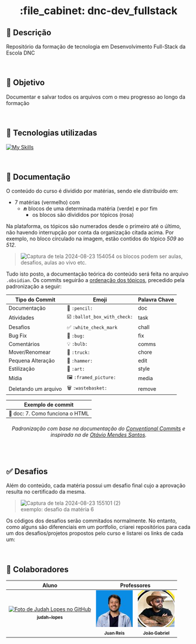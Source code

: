 <h1 align="center">:file_cabinet: dnc-dev_fullstack</h1>

## 📜 Descrição

Repositório da formação de tecnologia em Desenvolvimento Full-Stack da Escola DNC

<br>

## :dart: Objetivo

Documentar e salvar todos os arquivos com o meu progresso ao longo da formação

<br>

## :wrench: Tecnologias utilizadas
<div>
   
   [![My Skills](https://skillicons.dev/icons?i=html,css)](https://skillicons.dev)
<!--    <img src="https://cdn.jsdelivr.net/gh/devicons/devicon/icons/html5/html5-plain.svg" width="50px;"/>
   <img src="https://cdn.jsdelivr.net/gh/devicons/devicon/icons/css3/css3-plain.svg" width="50px"/>
   <img src="https://cdn.jsdelivr.net/gh/devicons/devicon/icons/javascript/javascript-plain.svg" width="50px"/>
   <img src="https://cdn.jsdelivr.net/gh/devicons/devicon@latest/icons/typescript/typescript-plain.svg" width="50px"/>
   <img src="https://cdn.jsdelivr.net/gh/devicons/devicon/icons/nodejs/nodejs-original.svg" width="50px"/> -->
</div>

<br>

## 📝 Documentação

O conteúdo do curso é dividido por matérias, sendo ele distribuído em: 
- 7 matérias (vermelho) com
   - ___n___ blocos de uma determinada matéria (verde) e por fim
      - os blocos são divididos por tópicos (rosa)

Na plataforma, os tópicos são numerados desde o primeiro até o último, não havendo interrupção por conta da organização citada acima. Por exemplo, no bloco circulado na imagem, estão contidos do tópico _509_ ao _512_.

> ![Captura de tela 2024-08-23 154054](https://github.com/user-attachments/assets/873b84b1-d82e-426b-8e3a-35dd7444ad88)
> os blocos podem ser aulas, desafios, aulas ao vivo etc.
 
Tudo isto posto, a documentação teórica do conteúdo será feita no arquivo `.obsidian`. Os commits seguirão a <ins>ordenação dos tópicos</ins>, precedido pela padronização a seguir:

<div align="center">
   
   | Tipo do Commit       | Emoji                | Palavra Chave | 
   |----------------------|----------------------|---------------|
   | Documentação         | 📝 `:pencil:`       | doc           |
   | Atividades           | ☑️ `:ballot_box_with_check:` | task |
   | Desafios             | ✅ `:white_check_mark` | chall      |
   | Bug Fix              | 🐛 `:bug:`          | fix           |
   | Comentários          | 💡 `:bulb:`         | comms         |
   | Mover/Renomear       | 🚚 `:truck:`        | chore         |
   | Pequena Alteração    | 🔨 `:hammer:`       | edit          |
   | Estilização          | 🎨 `:art:`          | style         |
   | Mídia                | 🖼️ `:framed_picture:`  | media      |
   | Deletando um arquivo | 🗑️ `:wastebasket:`  | remove        |
</div>

<div align="center">
   
| Exemplo de commit |
| --- |
| 📝 doc: 7. Como funciona o HTML |

###### Padronização com base na documentação do <a href="https://www.conventionalcommits.org/pt-br/v1.0.0/">Conventional Commits</a> e inspirada na de <a href="https://github.com/OtavioMendesSantos/Projeto_Autodidata?tab=readme-ov-file">Otávio Mendes Santos</a>.
</div>


<br>

## ✅ Desafios
 Além do conteúdo, cada matéria possui um desafio final cujo a aprovação resulta no certificado da mesma.
 > ![Captura de tela 2024-08-23 155101 (2)](https://github.com/user-attachments/assets/341de6fe-048f-4192-a215-958126e46a1f) <br>
 > exemplo: desafio da matéria 6

 Os códigos dos desafios serão commitados normalmente. No entanto, como alguns são diferenciais em um portfolio, criarei repositórios para cada um dos desafios/projetos propostos pelo curso e listarei os links de cada um: 

<br>

## :handshake: Colaboradores

<table>
  <thead>
    <tr>
      <th>
        Aluno
      </th>
      <th align="center" colspan=5>
        Professores
      </th>
    <tr>
  <thead>
  <tbody>  
    <tr>
      <td align="center">
        <a href="https://github.com/judah-lopes">
          <img src="https://avatars.githubusercontent.com/u/134812191?s=400&u=00a571215f2ea321a8738af235cea655e1e36ec6&v=4" width="100px;" alt="Foto de Judah Lopes no GitHub"/><br>
          <sub>
            <b>judah-lopes</b>
          </sub>
        </a>
      </td>
      <td align="center">
        <a href="https://www.linkedin.com/in/jrmendes/">
          <img src="https://github.com/judah-lopes/dnc-dev_fullstack/blob/main/assets/img/juan-reis.jpg" alt="Foto de Juan Reis no LinkedIn"/><br>
          <sub>
            <b>Juan Reis</b>
          </sub>
        </a>
      </td>
      <td align="center">
        <a href="https://www.linkedin.com/in/joao-gabriel-matuto/">
          <img src="https://github.com/judah-lopes/dnc-dev_fullstack/blob/main/assets/img/joao-gabriel.jpg" width="100px;" alt="Foto de João Gabriel no LinkedIn"/><br>
          <sub>
            <b>João Gabriel</b>
          </sub>
        </a>
      </td>
<!--       <td align="center">
        <a href="">
          <img src="" width="100px;" alt="Foto de "/><br>
          <sub>
            <b></b>
          </sub>
        </a>
      </td>
      <td align="center">
        <a href="">
          <img src="" width="100px;" alt="Foto de "/><br>
          <sub>
            <b></b>
          </sub>
        </a>
      </td>
      <td align="center">
        <a href="">
          <img src="" width="100px;" alt="Foto de "/><br>
          <sub>
            <b></b>
          </sub>
        </a>
      </td>
      <td align="center">
        <a href="">
          <img src="" width="100px;" alt="Foto de "/><br>
          <sub>
            <b></b>
          </sub>
        </a>
      </td>
      <td align="center">
        <a href="">
          <img src="" width="100px;" alt="Foto de "/><br>
          <sub>
            <b></b>
          </sub>
        </a>
      </td>
      <td align="center">
        <a href="">
          <img src="" width="100px;" alt="Foto de "/><br>
          <sub>
            <b></b>
          </sub>
        </a>
      </td>
      <td align="center">
        <a href="">
          <img src="" width="100px;" alt="Foto de "/><br>
          <sub>
            <b></b>
          </sub>
        </a>
      </td>
      <td align="center">
        <a href="">
          <img src="" width="100px;" alt="Foto de "/><br>
          <sub>
            <b></b>
          </sub>
        </a>
      </td>
      <td align="center">
        <a href="">
          <img src="" width="100px;" alt="Foto de "/><br>
          <sub>
            <b></b>
          </sub>
        </a>
      </td> -->
    </tr>
</table>
